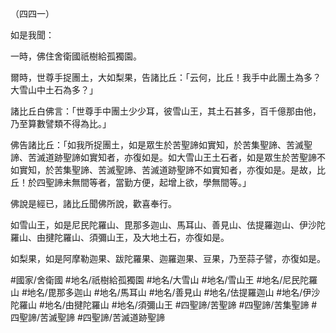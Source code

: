 （四四一）

如是我聞：

一時，佛住舍衛國祇樹給孤獨園。

爾時，世尊手捉團土，大如梨果，告諸比丘：「云何，比丘！我手中此團土為多？大雪山中土石為多？」

諸比丘白佛言：「世尊手中團土少少耳，彼雪山王，其土石甚多，百千億那由他，乃至算數譬類不得為比。」

佛告諸比丘：「如我所捉團土，如是眾生於苦聖諦如實知，於苦集聖諦、苦滅聖諦、苦滅道跡聖諦如實知者，亦復如是。如大雪山王土石者，如是眾生於苦聖諦不如實知，於苦集聖諦、苦滅聖諦、苦滅道跡聖諦不如實知者，亦復如是。是故，比丘！於四聖諦未無間等者，當勤方便，起增上欲，學無間等。」

佛說是經已，諸比丘聞佛所說，歡喜奉行。

如雪山王，如是尼民陀羅山、毘那多迦山、馬耳山、善見山、佉提羅迦山、伊沙陀羅山、由揵陀羅山、須彌山王，及大地土石，亦復如是。

如梨果，如是阿摩勒迦果、跋陀羅果、迦羅迦果、豆果，乃至蒜子譬，亦復如是。

#國家/舍衛國
#地名/祇樹給孤獨園
#地名/大雪山
#地名/雪山王
#地名/尼民陀羅山
#地名/毘那多迦山
#地名/馬耳山
#地名/善見山
#地名/佉提羅迦山
#地名/伊沙陀羅山
#地名/由揵陀羅山
#地名/須彌山王
#四聖諦/苦聖諦
#四聖諦/苦集聖諦
#四聖諦/苦滅聖諦
#四聖諦/苦滅道跡聖諦
